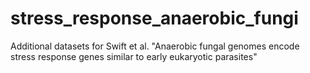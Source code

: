 # stress_response_anaerobic_fungi
Additional datasets for Swift et al. "Anaerobic fungal genomes encode stress response genes similar to early eukaryotic parasites"
